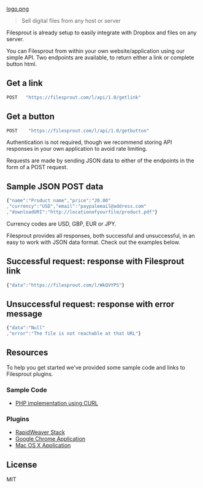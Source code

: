  [logo.png][5]
 
 > Sell digital files from any host or server
 
 Filesprout is already setup to easily integrate with Dropbox and files on any server. 

 You can Filesprout from within your own website/application using our simple API. Two endpoints are available, to return either a link or complete button html.

 
## Get a link
 
 ```js
 POST	"https://filesprout.com/l/api/1.0/getlink"
 ```

## Get a button
 
 ```js
POST	"https://filesprout.com/l/api/1.0/getbutton"
 ```
 
 Authentication is not required, though we recommend storing API responses in your own application to avoid rate limiting.
 
 Requests are made by sending JSON data to either of the endpoints in the form of a POST request.
 
## Sample JSON POST data
 
 ```js
 {"name":"Product name","price":"20.00"
 ,"currency":"USD","email":"paypalemail@address.com"
 ,"downloadURI":"http://locationofyourfile/product.pdf"}
 ```
 
 Currency codes are USD, GBP, EUR or JPY.
 
 Filesprout provides all responses, both successful and unsuccessful, in an easy to work with JSON data format. Check out the examples below.
 
## Successful request: response with Filesprout link
 
 ```js
 {"data":"https://filesprout.com/l/WkQVYPS"}
 ```

## Unsuccessful request: response with error message
 
 ```js
 {"data":"Null"
 ,"error":"The file is not reachable at that URL"}
 ```

## Resources 
 
 To help you get started we've provided some sample code and links to Filesprout plugins.
 
### Sample Code
 
 - [PHP implementation using CURL][1]

### Plugins
 
 - [RapidWeaver Stack][2]
 - [Google Chrome Application][3]
 - [Mac OS X Application][4]
  
## License
 
 MIT
 
 [1]: https://github.com/yuzoolcode/filesprout-api/blob/master/php-curl.php
 [2]: https://www.yuzoolthemes.com/themes/filesprout/
 [3]: https://chrome.google.com/webstore/detail/filesprout/janifcmcpcenddbcklkdnddgpahodnaa
 [4]: http://www.macupdate.com/app/mac/55160/filesprout
 [5]: https://github.com/yuzoolcode/filesprout-api/blob/master/resources/logo.png